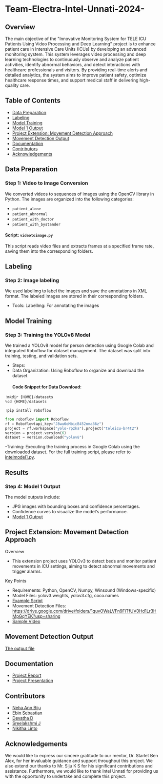 # Team-Electra-Intel-Unnati-2024-

## Overview

The main objective of the "Innovative Monitoring System for TELE ICU Patients Using Video Processing and Deep Learning" project is to enhance patient care in Intensive Care Units (ICUs) by developing an advanced monitoring system. This system leverages video processing and deep learning technologies to continuously observe and analyze patient activities, identify abnormal behaviors, and detect interactions with healthcare professionals and visitors. By providing real-time alerts and detailed analytics, the system aims to improve patient safety, optimize healthcare response times, and support medical staff in delivering high-quality care.
## Table of Contents

- [Data Preparation](#data-preparation)
- [Labeling](#labeling)
- [Model Training](#model-training)
- [Model 1 Output](#model1output)
- [Project Extension: Movement Detection Approach](#project-extension-movement-detection-approach)
- [Movement Detection Output](#movement-detection-output)
- [Documentation](#documentation)
- [Contributors](#contributors)
- [Acknowledgements](#acknowledgements)

## Data Preparation

### Step 1: Video to Image Conversion

We converted videos to sequences of images using the OpenCV library in Python. The images are organized into the following categories:

- `patient_alone`
- `patient_abnormal`
- `patient_with_doctor`
- `patient_with_bystander`

#### Script: `videotoimage.py`

This script reads video files and extracts frames at a specified frame rate, saving them into the corresponding folders.
## Labeling
### Step 2: Image labeling
We used labelImg to label the images and save the annotations in XML format. The labeled images are stored in their corresponding folders.

- Tools:
LabelImg: For annotating the images
## Model Training
### Step 3: Training the YOLOv8 Model
We trained a YOLOv8 model for person detection using Google Colab and integrated Roboflow for dataset management. The dataset was split into training, testing, and validation sets.

- Steps:
- Data Organization: Using Roboflow to organize and download the dataset
  #### Code Snippet for Data Download:

```python
!mkdir {HOME}/datasets
%cd {HOME}/datasets

!pip install roboflow

from roboflow import Roboflow
rf = Roboflow(api_key="J8wu6oMbicB452nma36z")
project = rf.workspace("yolo-rpzka").project("teleicu-br4t2")
version = project.version(6)
dataset = version.download("yolov8")
```
-Training: Executing the training process in Google Colab using the downloaded dataset.
For the full training script, please refer to [intelmodel1.py](scripts/intelmodel1.py).
## Results
### Step 4: Model 1 Output
The model outputs include:

- JPG images with bounding boxes and confidence percentages.
- Confidence curves to visualize the model's performance.
- [Model 1 Output](outputmodel1.zip)
## Project Extension: Movement Detection Approach
Overview
- This extension project uses YOLOv3 to detect beds and monitor patient movements in ICU settings, aiming to detect abnormal movements and trigger alarms.

Key Points
- Requirements: Python, OpenCV, Numpy, Winsound (Windows-specific)
- Model Files: yolov3.weights, yolov3.cfg, coco.names
- [Example Script](ideaextensionexample.py)
- Movement Detection Files: https://drive.google.com/drive/folders/1quvOWaLVFn9FiTfUV0Hd1Lr3HMpGqYEK?usp=sharing
- [Sample Video](patientabnormalvideo.mp4)
##  Movement Detection Output
  [The output file](movementdetectionoutput.zip)
## Documentation
- [Project Report](ProjectReport.pdf)
- [Project Presentation](ProjectPresentation.pdf)
## Contributors

- [Neha Ann Biju](https://github.com/nehaannbiju)
- [Ebin Sebastian](https://github.com/ebin172002)
- [Devatha D](https://github.com/DevathaD)
- [Sreelakshmi J](https://github.com/sreelakshmij56)
- [Nikitha Linto](https://github.com/nikithalinto)

## Acknowledgements

We would like to express our sincere gratitude to our mentor, Dr. Starlet Ben Alex, for her invaluable guidance and support throughout this project. We also extend our thanks to Mr. Siju K S for his significant contributions and assistance. Furthermore, we would like to thank Intel Unnati for providing us with the opportunity to undertake and complete this project.




